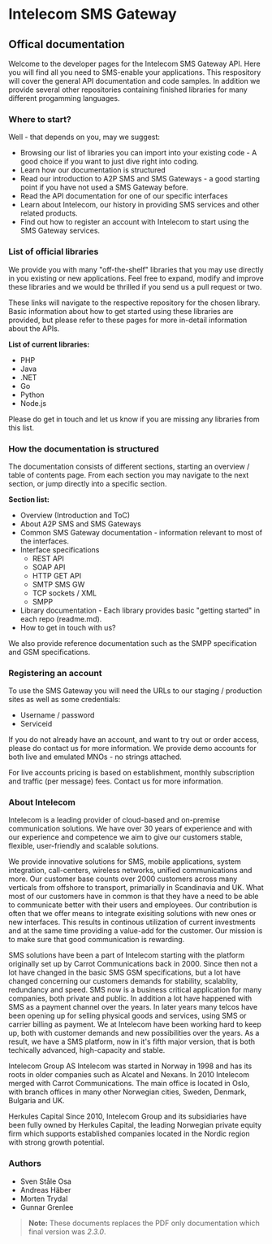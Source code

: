 # Intelecom SMS Gateway
## Offical documentation

Welcome to the developer pages for the Intelecom SMS Gateway API. Here you will find all you need to SMS-enable your applications. This respository will cover the general API documentation and code samples. In addition we provide several other repositories containing finished libraries for many different progamming languages.

### Where to start?

Well - that depends on you, may we suggest:

- Browsing our list of libraries you can import into your existing code - A good choice if you want to just dive right into coding.
- Learn how our documentation is structured
- Read our introduction to A2P SMS and SMS Gateways - a good starting point if you have not used a SMS Gateway before.
- Read the API documentation for one of our specific interfaces
- Learn about Intelecom, our history in providing SMS services and other related products.
- Find out how to register an account with Intelecom to start using the SMS Gateway services.

### List of official libraries

We provide you with many "off-the-shelf" libraries that you may use directly in you existing or new applications. Feel free to expand, modify and improve these libraries and we would be thrilled if you send us a pull request or two.

These links will navigate to the respective repository for the chosen library. Basic information about how to get started using these libraries are provided, but please refer to these pages for more in-detail information about the APIs.

**List of current libraries:**

- PHP  
- Java  
- .NET 
- Go 
- Python
- Node.js   

Please do get in touch and let us know if you are missing any libraries from this list.

### How the documentation is structured

The documentation consists of different sections, starting an overview / table of contents page. From each section you may navigate to the next section, or jump directly into a specific section.

**Section list:**

- Overview (Introduction and ToC)
- About A2P SMS and SMS Gateways
- Common SMS Gateway documentation - information relevant to most of the interfaces.
- Interface specifications
	- REST API
	- SOAP API
	- HTTP GET API
	- SMTP SMS GW
	- TCP sockets / XML
	- SMPP
- Library documentation - Each library provides basic "getting started" in each repo (readme.md).
- How to get in touch with us?

We also provide reference documentation such as the SMPP specification and GSM specifications. 

### Registering an account

To use the SMS Gateway you will need the URLs to our staging / production sites as well as some credentials:
- Username / password
- Serviceid

If you do not already have an account, and want to try out or order access, please do contact us for more information. We provide demo accounts for both live and emulated MNOs - no strings attached. 

For live accounts pricing is based on establishment, monthly subscription and traffic (per message) fees. Contact us for more information.


### About Intelecom 

Intelecom is a leading provider of cloud-based and on-premise communication solutions. We have over 30 years of experience and with our experience and competence we aim to give our customers stable, flexible, user-friendly and scalable solutions. 

We provide innovative solutions for SMS, mobile applications, system integration, call-centers, wireless networks, unified communications and more. Our customer base counts over 2000 customers across many verticals from offshore to transport, primarially in Scandinavia and UK. What most of our customers have in common is that they have a need to be able to communicate better with their users and employees. Our contribution is often that we offer means to integrate exisiting solutions with new ones or new interfaces. This results in continous utilization of current investments and at the same time providing a value-add for the customer. Our mission is to make sure that good communication is rewarding. 

SMS solutions have been a part of Intelecom starting with the platform originally set up by Carrot Communications  back in 2000. Since then not a lot have changed in the basic SMS GSM specifications, but a lot have changed concerning our customers demands for stability, scalablity, redundancy and speed. SMS now is a business critical application for many companies, both private and public. In addition a lot have happened with SMS as a payment channel over the years. In later years many telcos have been opening up for selling physical goods and services, using SMS or carrier billing as payment. We at Intelecom have been working hard to keep up, both with customer demands and new possibilities over the years. As a result, we have a SMS platform, now in it's fifth major version, that is both techically advanced, high-capacity and stable. 


Intelecom Group AS
Intelecom was started in Norway in 1998 and has its roots in older companies such as Alcatel and Nexans. In 2010 Intelecom merged with Carrot Communications. The main office is located in Oslo, with branch offices in many other Norwegian cities, Sweden, Denmark, Bulgaria and UK. 

Herkules Capital
Since 2010, Intelecom Group and its subsidiaries have been fully owned by Herkules Capital, the leading Norwegian private equity firm which supports established companies located in the Nordic region with strong growth potential.



### Authors
- Sven Ståle Osa
- Andreas Häber
- Morten Trydal
- Gunnar Grenlee

> **Note:** These documents replaces the PDF only documentation which final version was _2.3.0_.

